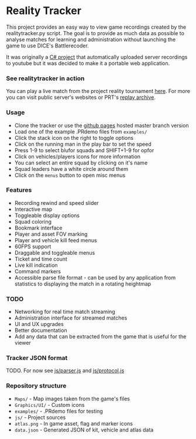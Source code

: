 # Reality Tracker
This project provides an easy way to view game recordings created by the realitytracker.py script. The goal is to provide as much data as possible to analyse matches for learning and administration without launching the game to use DICE's Battlerecoder.

It was originally a [C# project](https://www.youtube.com/watch?v=IqPZUMPv2ss&feature=youtu.be&t=447) that automatically uploaded server recordings to youtube but it was decided to make it a portable web application.

### See realitytracker in action
You can play a live match from the project reality tournament [here](https://tournament.realitymod.com/prt_mods/tracker/?demo=files/c13_b9.PRdemo#185). For more you can visit public server's websites or PRT's [replay archive](https://tournament.realitymod.com/showthread.php?p=375923).

### Usage
- Clone the tracker or use the [github pages](https://yossizap.github.io/realitytracker/) hosted master branch version
- Load one of the example .PRdemo files from `examples/`
- Click the stack icon on the right to toggle options
- Click on the running man in the play bar to set the speed
- Press 1-9 to select blufor squads and SHIFT+1-9 for opfor
- Click on vehicles/players icons for more information
- You can select an entire squad by clicking on it's name
- Squad leaders have a white circle around them
- Click on the `menus` button to open misc menus

### Features
- Recording rewind and speed slider
- Interactive map
- Toggleable display options
- Squad coloring
- Bookmark interface
- Player and asset FOV marking
- Player and vehicle kill feed menus
- 60FPS support
- Draggable and toggleable menus
- Ticket and time count
- Live kill indication
- Command markers
- Accessible parse file format - can be used by any application from statistics to displaying the match in a rotating heightmap

### TODO
- Networking for real time match streaming
- Administration interface for streamed matches
- UI and UX upgrades
- Better documentation
- Add any data that can be extracted from the game that is useful for the viewer

### Tracker JSON format
TODO. For now see [js/parser.js](https://github.com/yossizap/realitytracker/blob/master/js/parser.js) and [js/protocol.js](https://github.com/yossizap/realitytracker/blob/master/js/protocol.js)

### Repository structure
- `Maps/` - Map images taken from the game's files
- `Graphics/UI/` - Custom icons
- `examples/` - .PRdemo files for testing
- `js/` - Project sources
- `atlas.png` - In game asset, flag and marker icons
- `data.json` - Generated JSON of kit, vehicle and atlas data
